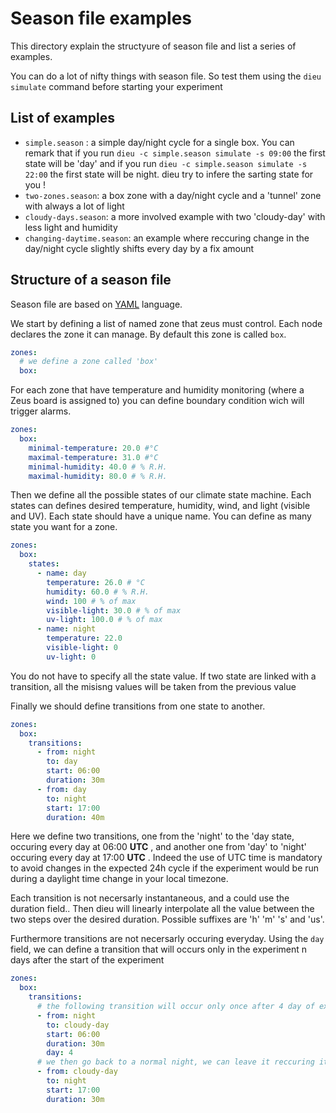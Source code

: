 # Season file examples
This directory explain the structyure of season file and list a series of examples.

You can do a lot of nifty things with season file. So test them using the `dieu simulate` command before starting your experiment

## List of examples

* `simple.season` : a simple day/night cycle for a single box. You can remark that if you run `dieu -c simple.season simulate -s 09:00` the first state will be 'day' and if you run `dieu -c simple.season simulate -s 22:00` the first state will be night. dieu try to infere the sarting state for you !
* `two-zones.season`: a box zone with a day/night cycle and a 'tunnel' zone with always a lot of light
* `cloudy-days.season`: a more involved example with two 'cloudy-day' with less light and humidity
* `changing-daytime.season`: an example where reccuring change in the day/night cycle slightly shifts every day by a fix amount

## Structure of a season file

Season file are based on [YAML](https://learn.getgrav.org/advanced/yaml) language.

We start by defining a list of named zone that zeus must control. Each
node declares the zone it can manage. By default this zone is called
`box`.

```yaml
zones:
  # we define a zone called 'box'
  box:
```


For each zone that have temperature and humidity monitoring (where a
Zeus board is assigned to) you can define boundary condition wich will
trigger alarms.

```yaml
zones:
  box:
    minimal-temperature: 20.0 #°C
    maximal-temperature: 31.0 #°C
    minimal-humidity: 40.0 # % R.H.
    maximal-humidity: 80.0 # % R.H.
```

Then we define all the possible states of our climate state
machine. Each states can defines desired temperature, humidity, wind,
and light (visible and UV). Each state should have a unique name. You
can define as many state you want for a zone.

```yaml
zones:
  box:
    states:
      - name: day
        temperature: 26.0 # °C
        humidity: 60.0 # % R.H.
        wind: 100 # % of max
        visible-light: 30.0 # % of max
        uv-light: 100.0 # % of max
      - name: night
        temperature: 22.0
        visible-light: 0
        uv-light: 0
```

You do not have to specify all the state value. If two state are
linked with a transition, all the misisng values will be taken from
the previous value

Finally we should define transitions from one state to another.

```yaml
zones:
  box:
    transitions:
      - from: night
        to: day
        start: 06:00
        duration: 30m
      - from: day
        to: night
        start: 17:00
        duration: 40m
```

Here we define two transitions, one from the 'night' to the 'day
state, occuring every day at 06:00 __UTC__ , and another one from
'day' to 'night' occuring every day at 17:00 __UTC__ . Indeed the use
of UTC time is mandatory to avoid changes in the expected 24h cycle if
the experiment would be run during a daylight time change in your
local timezone.

Each transition is not necersarly instantaneous, and a could use the
duration field.. Then dieu will linearly interpolate all the value
between the two steps over the desired duration. Possible suffixes are
'h' 'm' 's' and 'us'.

Furthermore transitions are not necersarly occuring everyday. Using
the `day` field, we can define a transition that will occurs only in
the experiment n days after the start of the experiment

```yaml
zones:
  box:
    transitions:
      # the following transition will occur only once after 4 day of experiment
      - from: night
        to: cloudy-day
        start: 06:00
        duration: 30m
        day: 4
      # we then go back to a normal night, we can leave it reccuring it will still occurs only once
      - from: cloudy-day
        to: night
        start: 17:00
        duration: 30m
```
